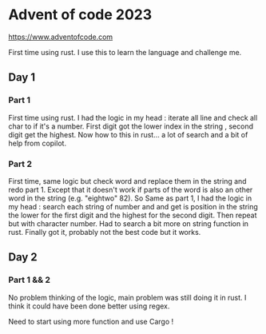 # Advent of code 2023
https://www.adventofcode.com

First time using rust.
I use this to learn the language and challenge me.


## Day 1
### Part 1
First time using rust. I had the logic in my head : iterate all line and check all char to if it's a number. First digit got the lower index in the string , second digit get the highest.
Now how to this in rust... a lot of search and a bit of help from copilot.

### Part 2
First time, same logic but check word and replace them in the string and redo part 1. Except that it doesn't work if parts of the word is also an other word in the string (e.g. "eightwo" 82). So Same as part 1, I had the logic in my head : search each string of number and and get is position in the string the lower for the first digit and the highest for the second digit. Then repeat but with character number. Had to search a bit more on string function in rust. Finally got it, probably not the best code but it works.

## Day 2
### Part 1 && 2
No problem thinking of the logic, main problem was still doing it in rust. I think it could have been done better using regex.

Need to start using more function and use Cargo !